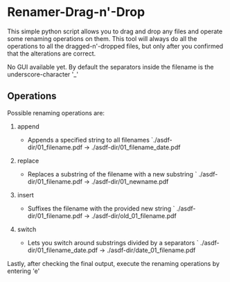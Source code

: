 # Renamer-Drag-n'-Drop

This simple python script allows you to drag and drop any files and operate some renaming operations on them.
This tool will always do all the operations to all the dragged-n'-dropped files, but only after you confirmed that the alterations are correct.

No GUI available yet. By default the separators inside the filename is the underscore-character '_'


## Operations

Possible renaming operations are:
1. append

	* Appends a specified string to all filenames
	`./asdf-dir/01_filename.pdf -> ./asdf-dir/01_filename_date.pdf

2. replace

	* Replaces a substring of the filename with a new substring
	` ./asdf-dir/01_filename.pdf -> ./asdf-dir/01_newname.pdf

3. insert

	* Suffixes the filename with the provided new string
	` ./asdf-dir/01_filename.pdf -> ./asdf-dir/old_01_filename.pdf

4. switch

	* Lets you switch around substrings divided by a separators
	` ./asdf-dir/01_filename_date.pdf -> ./asdf-dir/date_01_filename.pdf


Lastly, after checking the final output, execute the renaming operations by entering 'e'
